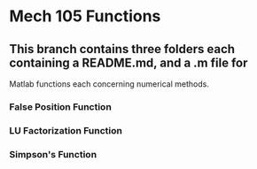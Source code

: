# Mech 105 Functions

## This branch contains three folders each containing a README.md, and a .m file for 
Matlab functions each concerning numerical methods.

### False Position Function

### LU Factorization Function

### Simpson's Function
